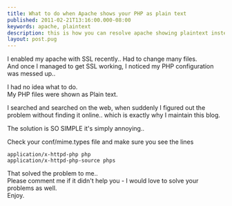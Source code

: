 ```yaml
---
title: What to do when Apache shows your PHP as plain text
published: 2011-02-21T13:16:00.000-08:00
keywords: apache, plaintext
description: this is how you can resolve apache showing plaintext instead of html
layout: post.pug
---
```


I enabled my apache with SSL recently.. Had to change many files.  
And once I managed to get SSL working, I noticed my PHP configuration was messed up..  

I had no idea what to do.  
My PHP files were shown as Plain text.  

I searched and searched on the web, when suddenly I figured out the problem without finding it online.. which is exactly why I maintain this blog.  

The solution is SO SIMPLE it's simply annoying..  

Check your conf/mime.types file and make sure you see the lines  

```
application/x-httpd-php php
application/x-httpd-php-source phps  
```

That solved the problem to me..  
Please comment me if it didn't help you - I would love to solve your problems as well.  
Enjoy.